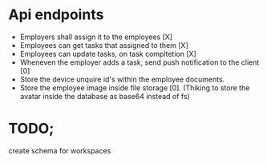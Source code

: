 # Api endpoints

- Employers shall assign it to the employees [X]
- Employees can get tasks that assigned to them [X]
- Employees can update tasks, on task compltetion [X]
- Wheneven the employer adds a task, send push notification to the client [0]
- Store the device unquire id's within the employee documents.
- Store the employee image inside file storage [0]. (Thiking to store the avatar inside the database as base64 instead of fs)

# TODO;

create schema for workspaces
